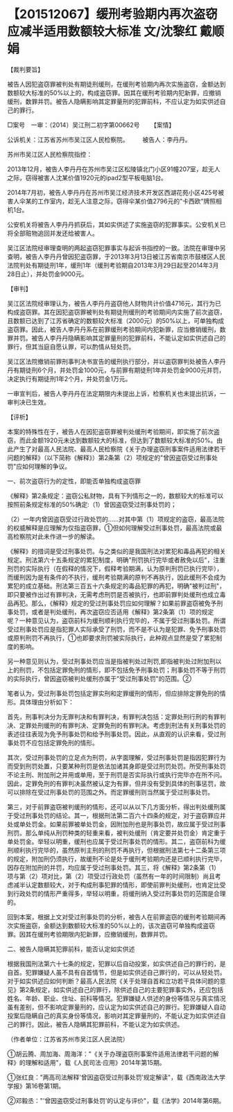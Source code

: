 # 【201512067】缓刑考验期内再次盗窃应减半适用数额较大标准 文/沈黎红 戴顺娟

【裁判要旨】

被告人因犯盗窃罪被判处有期徒刑缓刑，在缓刑考验期内再次实施盗窃，金额达到数额较大标准的50%以上的，构成盗窃罪。因其在缓刑考验期内犯新罪，应撤销缓刑，数罪并罚。被告人隐瞒影响其定罪量刑的犯罪前科，不应认定为如实供述自己的罪行。

□案号　一审：（2014）吴江刑二初字第00662号 　　【案情】

公诉机关：江苏省苏州市吴江区人民检察院。 　　被告人：李丹丹。

苏州市吴江区人民检察院指控：

2013年12月，被告人李丹丹在苏州市吴江区松陵镇北门小区91幢207室，趁无人之际，窃得被害人沈某价值1920元的ipad2型平板电脑1台。

2014年7月初，被告人李丹丹在苏州市吴江经济技术开发区西湖花苑小区425号被害人伞某的工作室内，趁无人注意之际，窃得伞某价值2796元的"卡西欧"牌照相机1台。

公安机关将被告人李丹丹抓获后，其如实供述了实施盗窃的犯罪事实。公安机关已将全部赃物追回并发还给被害人。

吴江区法院经审理查明的两起盗窃犯罪事实与起诉书指控的一致。法院在审理中另查明，被告人李丹丹曾因犯盗窃罪，于2013年3月13日被江苏省南京市鼓楼区人民法院判处有期徒刑1年，缓刑1年（缓刑考验期自2013年3月29日起至2014年3月28日止），并处罚金9000元。

【审判】

吴江区法院经审理认为，被告人李丹丹盗窃他人财物共计价值4716元，其行为已构成盗窃罪。其在因犯盗窃罪被判处有期徒刑缓刑的考验期间内实施了前次盗窃，且数额已达到了江苏省确定的数额较大标准（2000元）的50%以上，可单独构成盗窃罪。因此，被告人李丹丹系在前罪缓刑考验期间内犯新罪，应当撤销缓刑，数罪并罚。被告人李丹丹隐瞒影响其定罪量刑的犯罪前科，不能认定如实供述自己的罪行，但其当庭自愿认罪，可以酌情从轻处罚。

吴江区法院撤销前罪刑事判决书宣告的缓刑执行部分，并以盗窃罪判处被告人李丹丹有期徒刑6个月，并处罚金1000元，与前罪有期徒刑1年并处罚金9000元并罚，决定执行有期徒刑1年2个月，并处罚金1万元。

一审宣判后，被告人李丹丹在法定期限内未提出上诉，检察机关也未提出抗诉，一审判决已生效。

【评析】

本案的特殊性在于，被告人在因犯盗窃罪被判处缓刑考验期间，即实施了前次盗窃，而此金额1920元未达到数额较大的标准，但达到了数额较大标准的50%。由此产生了对最高人民法院、最高人民检察院《关于办理盗窃刑事案件适用法律若干问题的解释》（以下简称《解释》）第2条第（2）项规定的"曾因盗窃受过刑事处罚"应如何理解的争议。

一、前次盗窃行为的定性，即能否单独构成盗窃罪

《解释》第2条规定：盗窃公私财物，具有下列情形之一的，数额较大的标准可以按照前条规定标准的50%确定:（1）曾因盗窃受过刑事处罚的；

（2）一年内曾因盗窃受过行政处罚的......对其中第（1）项规定的盗窃，最高法院的权威解释是应理解为仅指盗窃罪，①但如何理解受过刑事处罚，最高法院或最高检察院对此未作进一步的解读。

《解释》的措词是受过刑事处罚。与之类似的是我国刑法对累犯和毒品再犯的相关规定。刑法第六十五条规定的累犯制度，明确"刑罚执行完毕或者赦免以后"，注重刑罚的实际执行（在假释的情况下，假释考验期满，认为原判刑罚已执行完毕），而缓刑因为是有条件的不执行，缓刑考验期满的原判不再执行，因此缓刑不会成为累犯的成立基础。刑法第三百五十六条规定的毒品犯罪的再犯，明确"被判过刑"，即只要被作出过有罪判决，无需考虑刑罚是否被执行，也即前罪判处缓刑也成立毒品再犯。那么，《解释》规定的受过刑事处罚应如何理解？如果前罪盗窃被免予刑事处罚，或者是判处缓刑，再次盗窃应否适用《解释》第2条第（1）项的规定呢？一种意见认为，盗窃前科为缓刑顺利执行完毕的，不属于受过刑事处罚。所谓受过刑事处罚应是指犯罪人实际承受了刑罚，而不是不认为是犯罪、免予刑事处罚或原判刑罚不再执行，①也即要求刑罚被实际执行，此种观点显然是受了累犯制度的影响。

另一种意见则认为，受过刑事处罚应当是指被判处过刑罚,即指被判处过附加刑以上的刑罚，不包括定罪免刑的情形，即不包括免予刑事处罚；刑事处罚不等于刑罚的实际执行，曾因盗窃被判处缓刑亦属于"受过刑事处罚"的范围。②

笔者认为，受过刑事处罚包括定罪实刑和定罪缓刑的情形，但应排除定罪免刑的情形。具体理由分析如下：

首先，刑事判决分为无罪判决和有罪判决，有罪判决包括：定罪处刑行刑的有罪判决、定罪处刑缓刑的有罪判决、定罪免刑的有罪判决。考虑到刑法有关刑事处罚的表述往往表现为免予刑事处罚和给予刑事处罚。因此，从直观的认识来看，受过刑事处罚不应包括定罪免刑的情形。

其次，受过刑事处罚的立足点为刑罚，从字面理解，受过刑事处罚是指因犯罪行为而受到刑罚处置，只要某种刑罚是依法加诸其身即是受过刑罚处罚。所受刑事处罚不论主刑、附加刑之并用或单用，至于刑罚是否实际执行或执行完毕亦在所不问。因此，定罪免刑的有罪判决虽然被认定为有罪，但并没有受到具体的刑事惩罚，故可以排除在受过刑事处罚的范围之外。而定罪缓刑则当然属于受过刑事处罚。

第三，对于前罪盗窃被判缓刑的情形，还可以从以下几方面分析，得出判处缓刑属于受过刑事处罚的结论。其一，根据刑法第二百六十四条的规定，对于盗窃罪应并处或单处罚金。如果前罪被单处罚金，因附加刑也是刑事处罚，故应属于受过刑事刑罚。那么单纯从刑罚种类的轻重来看，被判处缓刑（肯定要并处罚金）肯定重于单处罚金。举轻以明重，缓刑也应属于受过刑事处罚的情形。其二，盗窃前科为缓刑顺利执行完毕的，虽然原判主刑的刑罚不再执行，但根据刑法第七十二条第三项的规定，附加刑仍须执行，故缓刑不论是处于缓刑考验期内还是已顺利执行完毕，因存在附加刑的并罚，均应属于受过刑事处罚。其三，将《解释》第2条第（1）项与第（2）项对比，第（2）项受过行政处罚（虽然有一年的时间限制）尚且考虑减半认定数额较大，对于构成刑事犯罪的情形，即使前罪判处缓刑，也肯定比受到行政处罚的情形严重得多，举轻以明重，将缓刑纳入受过刑事处罚的范围是合理的。

回到本案，根据上文对受过刑事处罚的分析，被告人在前罪盗窃的缓刑考验期间再次实施盗窃，金额达到数额较大标准的50%以上的，该次盗窃可单独构成盗窃罪。因其在缓刑考验期限内犯新罪，应撤销缓刑，数罪并罚。

二、被告人隐瞒其犯罪前科，能否认定如实供述

根据我国刑法第六十七条的规定，犯罪以后自动投案，如实供述自己的罪行的，是自首。犯罪嫌疑人虽不具有自首情节，但是如实供述自己罪行的，可以从轻处罚。对于如实供述应如何判断？最高人民法院《关于处理自首和立功若干具体问题的意见》第2条规定，如实供述自己的罪行，除供述自己的主要犯罪事实外，还应包括姓名、年龄、职业、住址、前科等情况。犯罪嫌疑人供述的身份等情况与真实情况虽有差别，但不影响定罪量刑的，应认定为如实供述自己的罪行。犯罪嫌疑人自动投案后隐瞒自己的真实身份等情况，影响对其定罪量刑的，不能认定为如实供述自己的罪行。因此，被告人隐瞒其犯罪前科，不能认定为如实供述。

（作者单位：江苏省苏州市吴江区人民法院）

①胡云腾、周加海、周海洋："《关于办理盗窃刑事案件适用法律若干问题的解释》的理解和适用"，载《人民司法·应用》2014年第15期。

①张红良："两高司法解释'曾因盗窃受过刑事处罚'规定解读"，载《西南政法大学学报》第16卷第1期。

②邓毅丞："'曾因盗窃受过刑事处罚'的认定与评价"，载《法学》2014年第6期。